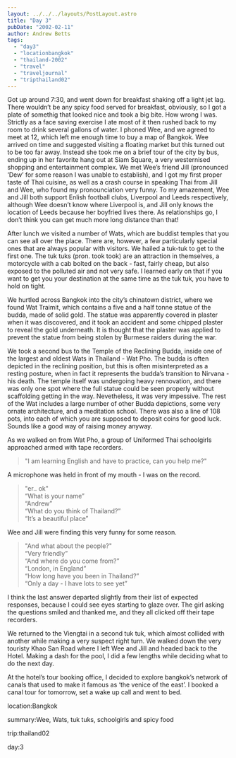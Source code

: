 ```yaml
---
layout: ../../../layouts/PostLayout.astro
title: "Day 3"
pubDate: "2002-02-11"
author: Andrew Betts
tags: 
  - "day3"
  - "locationbangkok"
  - "thailand-2002"
  - "travel"
  - "traveljournal"
  - "tripthailand02"
---
```


Got up around 7:30, and went down for breakfast shaking off a light jet lag. There wouldn’t be any spicy food served for breakfast, obviously, so I got a plate of somethig that looked nice and took a big bite. How wrong I was. Strictly as a face saving exercise I ate most of it then rushed back to my room to drink several gallons of water. I phoned Wee, and we agreed to meet at 12, which left me enough time to buy a map of Bangkok. Wee arrived on time and suggested visiting a floating market but this turned out to be too far away. Instead she took me on a brief tour of the city by bus, ending up in her favorite hang out at Siam Square, a very westernised shopping and entertainment complex. We met Wee’s friend Jill (pronounced ‘Dew’ for some reason I was unable to establish), and I got my first proper taste of Thai cuisine, as well as a crash course in speaking Thai from Jill and Wee, who found my pronounciation very funny. To my amazement, Wee and Jill both support Enlish football clubs, Liverpool and Leeds respectively, although Wee doesn’t know where Liverpool is, and Jill only knows the location of Leeds because her boyfried lives there. As relationships go, I don’t think you can get much more long distance than that!

After lunch we visited a number of Wats, which are buddist temples that you can see all over the place. There are, however, a few particularly special ones that are always popular with visitors. We hailed a tuk-tuk to get to the first one. The tuk tuks (pron. took took) are an attraction in themselves, a motorcycle with a cab bolted on the back - fast, fairly cheap, but also exposed to the polluted air and not very safe. I learned early on that if you want to get you your destination at the same time as the tuk tuk, you have to hold on tight.

We hurtled across Bangkok into the city’s chinatown district, where we found Wat Traimit, which contains a five and a half tonne statue of the budda, made of solid gold. The statue was apparently covered in plaster when it was discovered, and it took an accident and some chipped plaster to reveal the gold underneath. It is thought that the plaster was applied to prevent the statue from being stolen by Burmese raiders during the war.

We took a second bus to the Temple of the Reclining Budda, inside one of the largest and oldest Wats in Thailand - Wat Pho. The budda is often depicted in the reclining position, but this is often misinterpreted as a resting posture, when in fact it represents the budda’s transition to Nirvana - his death. The temple itself was undergoing heavy rennovation, and there was only one spot where the full statue could be seen properly without scaffolding getting in the way. Nevetheless, it was very impessive. The rest of the Wat includes a large number of other Budda depictions, some very ornate architecture, and a meditation school. There was also a line of 108 pots, into each of which you are supposed to deposit coins for good luck. Sounds like a good way of raising money anyway.

As we walked on from Wat Pho, a group of Uniformed Thai schoolgirls approached armed with tape recorders.

> "I am learning English and have to practice, can you help me?"

A microphone was held in front of my mouth - I was on the record.

> "er.. ok"  
> “What is your name”  
> “Andrew”  
> “What do you think of Thailand?”  
> “It’s a beautiful place”

Wee and Jill were finding this very funny for some reason.

> "And what about the people?"  
> “Very friendly”  
> “And where do you come from?”  
> “London, in England”  
> “How long have you been in Thailand?”  
> “Only a day - I have lots to see yet”

I think the last answer departed slightly from their list of expected responses, because I could see eyes starting to glaze over. The girl asking the questions smiled and thanked me, and they all clicked off their tape recorders.

We returned to the Viengtai in a second tuk tuk, which almost collided with another while making a very suspect right turn. We walked down the very touristy Khao San Road where I left Wee and Jill and headed back to the Hotel. Making a dash for the pool, I did a few lengths while deciding what to do the next day.

At the hotel’s tour booking office, I decided to explore bangkok’s network of canals that used to make it famous as ‘the venice of the east’. I booked a canal tour for tomorrow, set a wake up call and went to bed.

location:Bangkok

summary:Wee, Wats, tuk tuks, schoolgirls and spicy food

trip:thailand02

day:3
